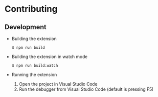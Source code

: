 # Contributing

## Development

- Building the extension

  ```
  $ npm run build
  ```

- Building the extension in watch mode

  ```
  $ npm run build:watch
  ```

- Running the extension

  1. Open the project in Visual Studio Code
  1. Run the debugger from Visual Studio Code (default is pressing F5)
